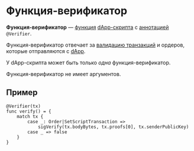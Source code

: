 # Функция-верификатор

**Функция-верификатор** — [функция](/ru/ride/functions.md) [dApp-скрипта](/ru/ride/script/script-types/dapp-script.md) с [аннотацией](/ru/ride/functions/annotations.md) `@Verifier`.

Функция-верификатор отвечает за [валидацию транзакций](/ru/blockchain/transaction/transaction-validation.md) и ордеров, которые отправляются с [dApp](/ru/blockchain/account/dapp.md).

У dApp-скрипта может быть только _одна_ функция-верификатор.

Функция-верификатор не имеет аргументов.

## Пример

``` ride
@Verifier(tx)
func verify() = {
    match tx {
        case _: Order|SetScriptTransaction =>
            sigVerify(tx.bodyBytes, tx.proofs[0], tx.senderPublicKey)
        case _ => false
    }
}
```
